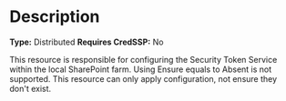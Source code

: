# Description

**Type:** Distributed
**Requires CredSSP:** No

This resource is responsible for configuring the Security Token Service within
the local SharePoint farm. Using Ensure equals to Absent is not supported.
This resource can only apply configuration, not ensure they don't exist.
